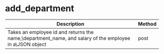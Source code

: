 # add_department
| **Description** | **Method** |
| ----------- | ----------- |
| Takes an employee id and returns the name,\department_name, and salary of the employee in a\JSON object | post |
